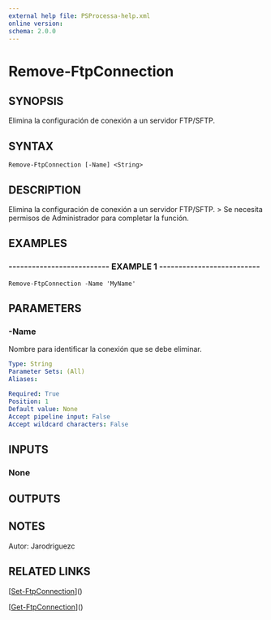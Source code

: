 ```yaml
---
external help file: PSProcessa-help.xml
online version: 
schema: 2.0.0
---
```


# Remove-FtpConnection

## SYNOPSIS
Elimina la configuración de conexión a un servidor FTP/SFTP.

## SYNTAX

```
Remove-FtpConnection [-Name] <String>
```

## DESCRIPTION
Elimina la configuración de conexión a un servidor FTP/SFTP.
\> Se necesita permisos de Administrador para completar la función.

## EXAMPLES

### -------------------------- EXAMPLE 1 --------------------------
```
Remove-FtpConnection -Name 'MyName'
```

## PARAMETERS

### -Name
Nombre para identificar la conexión que se debe eliminar.

```yaml
Type: String
Parameter Sets: (All)
Aliases: 

Required: True
Position: 1
Default value: None
Accept pipeline input: False
Accept wildcard characters: False
```

## INPUTS

### None

## OUTPUTS

## NOTES
Autor: Jarodriguezc

## RELATED LINKS

[[Set-FtpConnection](Set-FtpConnection.md)]()

[[Get-FtpConnection](Get-FtpConnection.md)]()

